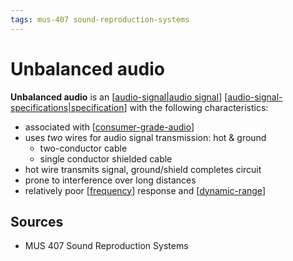 ```yaml
---
tags: mus-407 sound-reproduction-systems
---
```


# Unbalanced audio

**Unbalanced audio** is an [[audio-signal|audio signal]] [[audio-signal-specifications|specification]] with the following characteristics:

- associated with [[consumer-grade-audio]]
- uses _two_ wires for audio signal transmission: hot & ground
  - two-conductor cable
  - single conductor shielded cable
- hot wire transmits signal, ground/shield completes circuit
- prone to interference over long distances
- relatively poor [[frequency]] response and [[dynamic-range]]

## Sources

- MUS 407 Sound Reproduction Systems

[//begin]: # "Autogenerated link references for markdown compatibility"
[audio-signal|audio signal]: audio-signal "Audio Signal"
[audio-signal-specifications|specification]: audio-signal-specifications "Audio Signal Specifications"
[consumer-grade-audio]: consumer-grade-audio "Consumer-Grade Audio"
[frequency]: frequency "Frequency"
[dynamic-range]: dynamic-range "Dynamic Range"
[//end]: # "Autogenerated link references"
